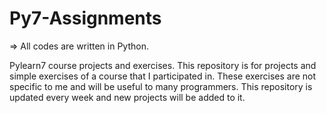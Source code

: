 # Py7-Assignments
=> All codes are written in Python.

Pylearn7 course projects and exercises.
This repository is for projects and simple exercises of a course that I participated in.
These exercises are not specific to me and will be useful to many programmers.
This repository is updated every week and new projects will be added to it.



